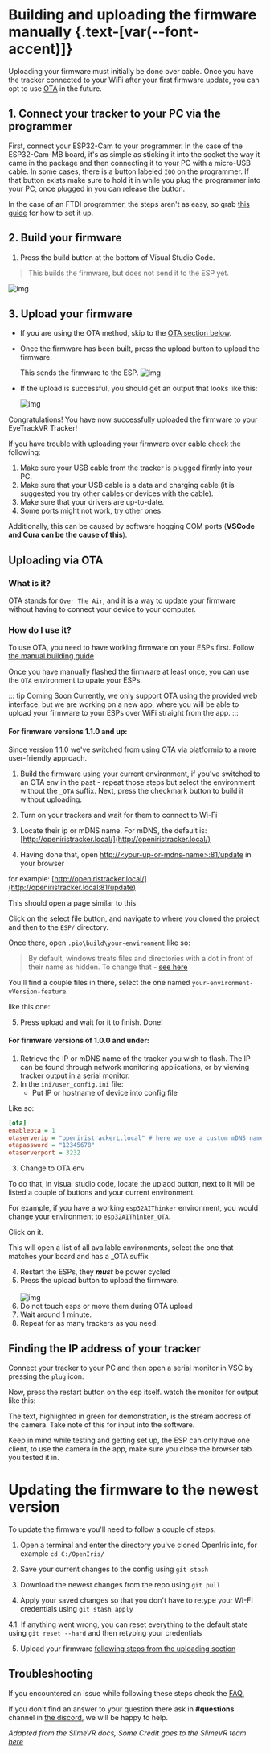 <script setup>
import Alerts from '../../vue/alerts/Alerts.vue'
import ImageCard from '../../vue/images/ImageComponent.vue'
import { image_settings } from '../../static/image_settings'
import { alerts } from '../../static/alerts'
</script>

# Building and uploading the firmware manually {.text-[var(--font-accent)]}

Uploading your firmware must initially be done over cable. Once you have the tracker connected to your WiFi after your first firmware update, you can opt to use [OTA](#how-do-i-use-it) in the future.

## 1. Connect your tracker to your PC via the programmer

First, connect your ESP32-Cam to your programmer. In the case of the ESP32-Cam-MB board, it's as simple as sticking it into the socket the way it came in the package and then connecting it to your PC with a micro-USB cable. In some cases, there is a button labeled `IOO` on the programmer. If that button exists make sure to hold it in while you plug the programmer into your PC, once plugged in you can release the button.

In the case of an FTDI programmer, the steps aren't as easy, so grab [this guide](https://randomnerdtutorials.com/program-upload-code-esp32-cam/) for how to set it up.

## 2. Build your firmware

1. Press the build button at the bottom of Visual Studio Code.

> This builds the firmware, but does not send it to the ESP yet.

![img](https://i.imgur.com/EmSkhFp.png)

## 3. Upload your firmware

- If you are using the OTA method, skip to the [OTA section below](#how-do-i-use-it).

- Once the firmware has been built, press the upload button to upload the firmware.

  This sends the firmware to the ESP.
  ![img](https://i.imgur.com/lI3PFVC.png)

<Alerts :options="alerts.upload_firmware_one">
    <template v-slot:content>
        <p>
           The MB board does the resetting for you. If you're using the FTDI programmer, follow the guide linked above (the one from randomnerdtutorials)
        </p>
    </template>
</Alerts>  

- If the upload is successful, you should get an output that looks like this:

  ![img](https://i.imgur.com/SDQcCr1.png)

Congratulations! You have now successfully uploaded the firmware to your EyeTrackVR Tracker!

If you have trouble with uploading your firmware over cable check the following:

1. Make sure your USB cable from the tracker is plugged firmly into your PC.
2. Make sure that your USB cable is a data and charging cable (it is suggested you try other cables or devices with the cable).
3. Make sure that your drivers are up-to-date.
4. Some ports might not work, try other ones.

Additionally, this can be caused by software hogging COM ports (**VSCode and Cura can be the cause of this**).

## Uploading via OTA

### What is it?

OTA stands for `Over The Air`, and it is a way to update your firmware without having to connect your device to your computer.

### How do I use it?

To use OTA, you need to have working firmware on your ESPs first. Follow [the manual building guide](#Building-and-uploading-the-firmware-manually)

Once you have manually flashed the firmware at least once, you can use the `OTA` environment to upate your ESPs.

::: tip Coming Soon
Currently, we only support OTA using the provided web interface, but we are working on a new app, where you will be able to upload your firmware to your ESPs over WiFi straight from the app.
:::

#### For firmware versions 1.1.0 and up:
  
Since version 1.1.0 we've switched from using OTA via platformio to a more user-friendly approach.

<Alerts :options="alerts.upload_firmware_one">
    <template v-slot:content>
        <p>
           You don't have to have the trackers connected to your pc for any of these steps, just powered on and connected to the Wi-Fi. 
        </p>
    </template>
</Alerts>  

1. Build the firmware using your current environment, if you've switched to an OTA env in the past - repeat those steps but select the environment without the `_OTA` suffix. Next, press the checkmark button to build it without uploading. 

<ImageCard :options="image_settings.upload_firmware_build_button" />

2. Turn on your trackers and wait for them to connect to Wi-Fi

3. Locate their ip or mDNS name. For mDNS, the default is: [http://openiristracker.local/](http://openiristracker.local/)

4. Having done that, open [http://\<your-up-or-mdns-name\>:81/update](http://openiristracker.local:81/update) in your browser

for example: [http://openiristracker.local/](http://openiristracker.local:81/update) 

This should open a page similar to this: 

<ImageCard :options="image_settings.upload_firmware_webpage" />

Click on the select file button, and navigate to where you cloned the project and then to the `ESP/` directory. 

Once there, open `.pio\build\your-environment` like so:

> By default, windows treats files and directories with a dot in front of their name as hidden. To change that - [see here](https://support.microsoft.com/en-us/windows/view-hidden-files-and-folders-in-windows-97fbc472-c603-9d90-91d0-1166d1d9f4b5)

<ImageCard :options="image_settings.upload_firmware_webpage_directory" />

You'll find a couple files in there, select the one named `your-environment-vVersion-feature`. 

like this one: 

<ImageCard :options="image_settings.upload_firmware_webpage_directory_file" />

5. Press upload and wait for it to finish. Done!

<ImageCard :options="image_settings.upload_firmware_webpage_upload_finished" />

#### For firmware versions of 1.0.0 and under:

1. Retrieve the IP or mDNS name of the tracker you wish to flash. The IP can be found through network monitoring applications, or by viewing tracker output in a serial monitor.
2. In the `ini/user_config.ini` file:
   - Put IP or hostname of device into config file

Like so: 

```ini
[ota]
enableota = 1
otaserverip = "openiristrackerL.local" # here we use a custom mDNS name
otapassword = "12345678"
otaserverport = 3232
```

3. Change to OTA env

To do that, in visual studio code, locate the uplaod button, next to it will be listed a couple of buttons and your current environment.

 For example, if you have a working `esp32AIThinker` environment, you would change your environment to `esp32AIThinker_OTA`. 

 Click on it.

<ImageCard :options="image_settings.upload_firmware_select_env" />

This will open a list of all available environments, select the one that matches your board and has a _OTA suffix 

<ImageCard :options="image_settings.upload_firmware_select_env_dropdown" />

4. Restart the ESPs, they **_must_** be power cycled
5. Press the upload button to upload the firmware.<br>  
   ![img](https://i.imgur.com/lI3PFVC.png)
6. Do not touch esps or move them during OTA upload
7. Wait around 1 minute.
8. Repeat for as many trackers as you need.

## Finding the IP address of your tracker

Connect your tracker to your PC and then open a serial monitor in VSC by pressing the `plug`  icon.

<ImageCard :options="image_settings.upload_firmware_image_one" />

Now, press the restart button on the esp itself.
watch the monitor for output like this:

<ImageCard :options="image_settings.upload_firmware_image_two" />

The text, highlighted in green for demonstration, is the stream address of the camera. Take note of this for input into the software.

Keep in mind while testing and getting set up, the ESP can only have one client, to use the camera in the app, make sure you close the browser tab you tested it in.

# Updating the firmware to the newest version

To update the firmware you'll need to follow a couple of steps.

1. Open a terminal and enter the directory you've cloned OpenIris into, for example `cd C:/OpenIris/`

2. Save your current changes to the config using `git stash`

3. Download the newest changes from the repo using `git pull`

4. Apply your saved changes so that you don't have to retype your WI-FI credentials using `git stash apply`
  <Alerts :options="alerts.user_warning">
      <template v-slot:content>
          <p>
          Skip this step if the update message denotes that the config had changed. If it does so, retype your credentials in the updated files.
          </p>
      </template>
  </Alerts>

4.1. If anything went wrong, you can reset everything to the default state using `git reset --hard` and then retyping your credentials

5. Upload your firmware [following steps from the uploading section](#Building-and-uploading-the-firmware-manually)

## Troubleshooting

If you encountered an issue while following these steps check the [FAQ.](../misc/faq)

If you don't find an answer to your question there ask in **#questions** channel in [the discord](https://discord.gg/kkXYbVykZX), we will be happy to help.

*Adapted from the SlimeVR docs, Some Credit goes to the SlimeVR team [here](https://docs.slimevr.dev/firmware/setup-and-install.html)*

